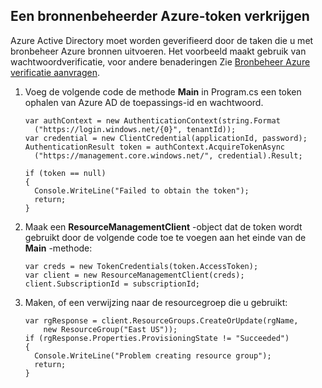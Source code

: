 ## <a name="obtain-an-azure-resource-manager-token"></a>Een bronnenbeheerder Azure-token verkrijgen

Azure Active Directory moet worden geverifieerd door de taken die u met bronbeheer Azure bronnen uitvoeren. Het voorbeeld maakt gebruik van wachtwoordverificatie, voor andere benaderingen Zie [Bronbeheer Azure verificatie aanvragen][lnk-authenticate-arm].

1. Voeg de volgende code de methode **Main** in Program.cs een token ophalen van Azure AD de toepassings-id en wachtwoord.

    ```
    var authContext = new AuthenticationContext(string.Format  
      ("https://login.windows.net/{0}", tenantId));
    var credential = new ClientCredential(applicationId, password);
    AuthenticationResult token = authContext.AcquireTokenAsync
      ("https://management.core.windows.net/", credential).Result;
    
    if (token == null)
    {
      Console.WriteLine("Failed to obtain the token");
      return;
    }
    ```

2. Maak een **ResourceManagementClient** -object dat de token wordt gebruikt door de volgende code toe te voegen aan het einde van de **Main** -methode:

    ```
    var creds = new TokenCredentials(token.AccessToken);
    var client = new ResourceManagementClient(creds);
    client.SubscriptionId = subscriptionId;
    ```

3. Maken, of een verwijzing naar de resourcegroep die u gebruikt:

    ```
    var rgResponse = client.ResourceGroups.CreateOrUpdate(rgName,
        new ResourceGroup("East US"));
    if (rgResponse.Properties.ProvisioningState != "Succeeded")
    {
      Console.WriteLine("Problem creating resource group");
      return;
    }
    ```

[lnk-authenticate-arm]: https://msdn.microsoft.com/library/azure/dn790557.aspx